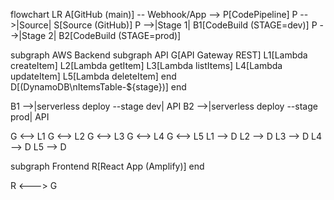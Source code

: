 flowchart LR
  A[GitHub (main)] -- Webhook/App --> P[CodePipeline]
  P -->|Source| S[Source (GitHub)]
  P -->|Stage 1| B1[CodeBuild (STAGE=dev)]
  P -->|Stage 2| B2[CodeBuild (STAGE=prod)]

  subgraph AWS Backend
    subgraph API
      G[API Gateway REST]
      L1[Lambda createItem]
      L2[Lambda getItem]
      L3[Lambda listItems]
      L4[Lambda updateItem]
      L5[Lambda deleteItem]
    end
    D[(DynamoDB\nItemsTable-${stage})]
  end

  B1 -->|serverless deploy --stage dev| API
  B2 -->|serverless deploy --stage prod| API

  G <--> L1
  G <--> L2
  G <--> L3
  G <--> L4
  G <--> L5
  L1 --> D
  L2 --> D
  L3 --> D
  L4 --> D
  L5 --> D

  subgraph Frontend
    R[React App (Amplify)]
  end

  R <---> G

